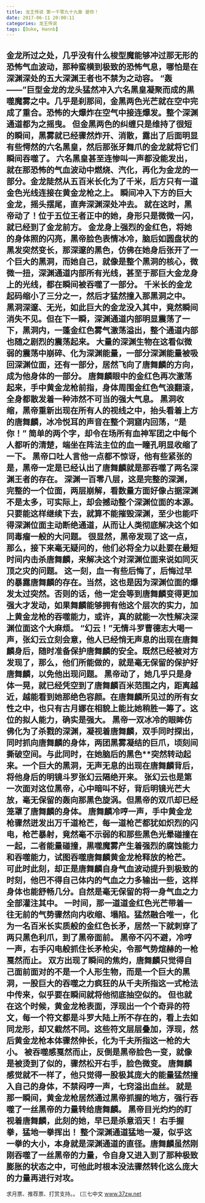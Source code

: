 ```yaml
---
title: 龙王传说 第一千零九十九章 是你！
date: 2017-06-11 20:00:11
categories: 龙王传说
tags: [Duke, Hannb]
---
```


金龙所过之处，几乎没有什么梭型魔能够冲过那无形的恐怖气血波动，那种蛮横到极致的恐怖气息，哪怕是在深渊深处的五大深渊王者也不禁为之动容。
“轰——”巨型金龙的龙头猛然冲入六名黑皇凝聚而成的黒噬魔雾之中。几乎是刹那间，金黑两色光芒就在空中完成了重合。恐怖的大爆炸在空气中接连爆发。整个深渊通道都为之摇曳。
但金黑两色的纠缠只是维持了很短的瞬间，黑雾就已经骤然炸开、消散，露出了后面明显有些愕然的六名黑皇，然后那张牙舞爪的金龙就将它们瞬间吞噬了。
六名黑皇甚至连惨叫一声都没能发出，就在那恐怖的气血波动中燃烧、汽化，再化为金龙的一部分。金龙陡然从五百米长化为了千米，后方只有一道金色光线连接在黄金龙枪之上。
瞬间冲入下方的巨大金龙，摇头摆尾，直奔深渊深处冲去。
就在这时，黑帝动了！位于五位王者正中的她，身形只是微微一闪，就已经到了金龙前方。
金龙身上强烈的金红色，将她的身体照的闪亮，黑帝脸色表情冰冷，脑后如圆盘状的黑发突然变长，那深邃的黑色，仿佛在她身后张开了一个巨大的黑洞，而她自己，就像是整个黑洞的核心，微微一扭，深渊通道内部所有光线，甚至于那巨大金龙身上的光线，都在瞬间被吞噬了一部分。
千米长的金龙起码缩小了三分之一，然后才猛然撞入那黑洞之中。
黑洞深邃、无光，如此巨大的金龙没入其中，竟然瞬间消失不见。但在下一瞬，深渊通道内部明显震荡了一下，黑洞内，一蓬金红色雾气激荡溢出，整个通道内部也随之剧烈的震荡起来。
大量的深渊生物在这看似微弱的震荡中崩碎、化为深渊能量，一部分深渊能量被吸回深渊位面，还有一部分，居然飞向了唐舞麟的方向，成为他身体的一部分。
唐舞麟眼中的金红色再次激荡起来，手中黄金龙枪前指，身体周围金红色气浪翻滚，全身都散发着一种沛然不可当的强大气息。
黑洞收缩，黑帝重新出现在所有人的视线之中，抬头看着上方的唐舞麟，冰冷悦耳的声音在整个洞窟内回荡，“是你！”
简单的两个字，却令在场所有血神军团之中每个人都听的清楚，端坐在阵法主位的血一瞳孔明显收缩了一下。
黑帝口吐人言他一点都不惊讶，他有些紧张的是，黑帝一定是已经认出了唐舞麟就是那吞噬了两名深渊王者的存在。
深渊一百零八层，这是完整的深渊，完整的一个位面，两层崩解，看数量方面好像占据深渊不是太多，可实际上，却会撼动整个深渊位面的本源。
只要能这样继续下去，就算不能摧毁深渊，至少也能吓得深渊位面主动断绝通道，从而让人类彻底解决这个如同毒瘤一般的大问题。
很显然，黑帝发现了这一点，那么，接下来毫无疑问的，他们必将全力以赴要在最短时间内击杀唐舞麟，来解决这个对深渊位面来说如同灭顶之灾的问题。
这一刻，血一有些后悔了，后悔过早的暴露唐舞麟的存在。当然，这也是因为深渊位面的爆发太过突然。否则的话，他一定会等到唐舞麟变得更加强大才发动，如果舞麟能够拥有他这个层次的实力，加上黄金龙枪的吞噬能力，或许，真的就能一次性解决深渊位面这个大麻烦。
“幻云！”无情斗罗曹德志大喝一声，张幻云立刻会意，他人已经悄无声息的出现在唐舞麟身后，随时准备保护唐舞麟的安全。既然已经被对方发现了，那么，他们所能做的，就是毫无保留的保护好唐舞麟，以免他出现问题。
黑帝动了，她几乎只是身体一晃，就已经凭空到了唐舞麟百米范围之内，距离越近，越能看到她那绝色容颜。在唐舞麟所见过的所有女性之中，也只有古月娜在相貌上能比她稍胜一筹了。这位的拟人能力，确实是强大。
黑帝一双冰冷的眼眸仿佛化为了杀戮的深渊，凝视着唐舞麟，双手同时探出，同时抓向唐舞麟的身体，两团黑雾凝结的巨爪，顷刻间撕破空间。与此同时，在她脑后的黑色**突然转动起来。一个巨大的黑洞，无声无息的出现在唐舞麟背后，将他身后的明镜斗罗张幻云隔绝开来。
张幻云也是第一次面对这位黑帝，心中暗叫不好，背后明镜光芒大放，毫无保留的轰向那黑色旋涡。但黑帝的双爪却已经笼罩了唐舞麟的身体。
唐舞麟冷哼一声，手中黄金龙枪骤然迸发出万千道枪芒，每一道枪芒都犹如炽烈的闪电，枪芒暴射，竟然毫不示弱的和那些黑色光晕碰撞在一起，二者能量碰撞，黒噬魔雾产生着强烈的腐蚀能力和吞噬能力，试图吞噬唐舞麟黄金龙枪释放的枪芒。
可此时此刻，却正是唐舞麟自身气血波动提升到极致的时刻，他巴不得自己体内的气血之力多输出一些，这样身体也能舒畅几分。自然是毫无保留的将一身气血之力全部灌注其中。
一时间，那一道道金红色光芒带着一往无前的气势骤然向内收缩、塌陷。猛然融合唯一，化为一名百米长实质般的金红色长矛，居然一下就刺穿了两只黑色利爪，到了黑帝面前。
黑帝不闪不避，冷哼一声，右手闪电般抓住长矛枪尖，令那气势煊赫的一枪戛然而止。
双方出现了瞬间的焦灼，唐舞麟只觉得自己面前面对的不是一个人形生物，而是一个巨大的黑洞，一股巨大的吞噬之力疯狂的从千夫所指这一式枪法中传来，似乎要在瞬间就将他彻底抽空似的。
但也就在这个时候，黄金龙枪表面，浮现出一个个奇异的符文，每一个符文都是斗罗大陆上所不存在的，看上去如同龙形，却又截然不同。这些符文层层叠加，浮现，然后黄金龙枪本体骤然伸长，化为千夫所指这一枪的大小。
被吞噬感戛然而止，反倒是黑帝脸色一变，就像是被烫到了似的，骤然松开右手，脸色微变。
唐舞麟感觉就不一样了，他只觉得一股极其庞大的能量猛然撞入自己的身体，不禁闷哼一声，七窍溢出血丝。
就是那一瞬间，黄金龙枪居然通过黑帝抓握的地方，强行吞噬了一丝黑帝的力量转给唐舞麟。
黑帝目光灼灼的盯视着唐舞麟，此刻的她，早已是杀意滔天！
右手握拳，猛地一拳挥出！
整个深渊通道猛地一凝，似乎这一拳的大小，本身就是深渊通道的直径。唐舞麟虽然刚刚吞噬了一丝黑帝的力量，令自身又进入到了那种极致膨胀的状态之中，可他此时根本没法骤然转化这么庞大的力量再进行对攻。
---------------------
求月票、推荐票、打赏支持。。
(三七中文 www.37zw.net